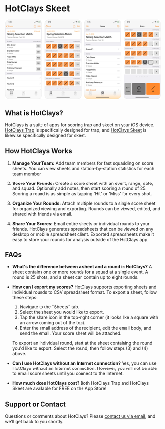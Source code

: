 # HotClays Skeet

![Screenshots](/Marketing/GitHub/screenshots.png "Screenshots on iPhone X")

## What is HotClays?

HotClays is a suite of apps for scoring trap and skeet on your iOS device. [HotClays Trap](https://itunes.apple.com/us/app/hotclays-trap/id1338907603) is specifically designed for trap, and [HotClays Skeet](https://itunes.apple.com/us/app/hotclays-skeet/id1364795561) is likewise specifically designed for skeet.

## How HotClays Works

1. **Manage Your Team:**
Add team members for fast squadding on score sheets. You can view sheets and station-by-station statistics for each team member.

2. **Score Your Rounds:**
Create a score sheet with an event, range, date, and squad. Optionally add notes, then start scoring a round of 25. Scoring a round is as simple as tapping 'Hit' or 'Miss' for every shot.

3. **Organize Your Rounds:**
Attach multiple rounds to a single score sheet for organized viewing and exporting. Rounds can be viewed, edited, and shared with friends via email.

4. **Share Your Scores:**
Email entire sheets or individual rounds to your friends. HotClays generates spreadsheets that can be viewed on any desktop or mobile spreadsheet client. Exported spreadsheets make it easy to store your rounds for analysis outside of the HotClays app.

## FAQs

- **What's the difference between a sheet and a round in HotClays?**
  A sheet contains one or more rounds for a squad at a single event. A round is
  25 shots, and a sheet can contain up to eight rounds.

- **How can I export my scores?**
  HotClays supports exporting sheets and individual rounds to CSV spreadsheet format. To export a sheet, follow these steps:
  1. Navigate to the "Sheets" tab.
  2. Select the sheet you would like to export.
  3. Tap the share icon in the top-right corner (it looks like a square with an arrow coming out of the top).
  4. Enter the email address of the recipient, edit the email body, and send the email. Your score sheet will be attached.

  To export an individual round, start at the sheet containing the round you'd like to export. Select the round, then follow steps (3) and (4) above.

- **Can I use HotClays without an Internet connection?**
  Yes, you can use HotClays without an Internet connection. However, you will not be able to email score sheets until you connect to the Internet.

- **How much does HotClays cost?**
  Both HotClays Trap and HotClays Skeet are available for FREE on the App Store!

## Support or Contact

Questions or comments about HotClays? Please [contact us via email](mailto:hotclays@gmail.com), and we’ll get back to you shortly.


